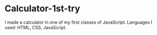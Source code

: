 # Calculator-1st-try
I made a calculator in one of my first classes of JavaScript. Languages I used: HTML, CSS, JavaScript.
